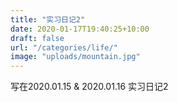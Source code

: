 ```yaml
---
title: "实习日记2"
date: 2020-01-17T19:40:25+10:00
draft: false
url: "/categories/life/"
image: "uploads/mountain.jpg"
---
```

写在2020.01.15 & 2020.01.16
实习日记2

